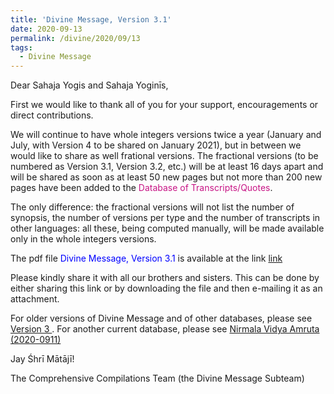 ```yaml
---
title: 'Divine Message, Version 3.1'
date: 2020-09-13
permalink: /divine/2020/09/13
tags:
  - Divine Message
---
```


Dear Sahaja Yogis and Sahaja Yoginīs,

First we would like to thank all of you for your support, encouragements or direct contributions. 

We will continue to have whole integers versions twice a year (January and July, with Version 4 to be shared on January 2021), but in between we would like to share as well frational versions. The fractional versions (to be numbered as Version 3.1, Version 3.2, etc.) will be at least 16 days apart and will be shared as soon as at least 50 new pages but not more than 200 new pages have been added to the <font color="mediumvioletred">Database of Transcripts/Quotes</font>.

The only difference: the fractional versions will not list the number of synopsis, the  number of versions per type and the number of transcripts in other languages: all these, being computed manually, will be made available only in the whole integers versions. 

The pdf file <font color="blue">Divine Message, Version 3.1</font>  is available at the link
<a href="https://drive.google.com/file/d/1ybg2HMKLypOZ2SCgUJi6vJsxEAY7hd_3/view?usp=sharing"> link </a>

Please kindly share it with all our brothers and sisters. This can be done by either sharing this link or by downloading the file and then e-mailing it as an attachment.

For older versions of Divine Message and of other databases, please see <a href="https://seven-teams.github.io/divine/2020/07/18"> Version 3 </a>. For another current database, please see <a href="https://drive.google.com/file/d/1D2YJv38DcOU5fqCss8Co_eEmzBFpGAWX/view?usp=sharing">Nirmala Vidya Amruta (2020-0911)</a>

Jay Śhrī Mātājī!

The Comprehensive Compilations Team (the Divine Message Subteam)